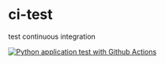 # ci-test
test continuous integration 

[![Python application test with Github Actions](https://github.com/pragmaticDataminer/ci-test/actions/workflows/pythonapp.yml/badge.svg)](https://github.com/pragmaticDataminer/ci-test/actions/workflows/pythonapp.yml)

